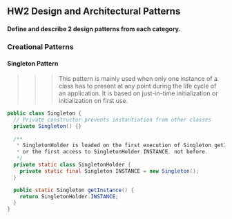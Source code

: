 ## HW2 Design and Architectural Patterns

#### Define and describe 2 design patterns from each category.

### Creational Patterns
#### Singleton Pattern
> > > This pattern is mainly used when only one instance of a class has to present at any point during the life cycle of an application. It is based on just-in-time initialization or initialization on first use.

```java
public class Singleton {
  // Private constructor prevents instantiation from other classes
  private Singleton() {}
 
  /**
   * SingletonHolder is loaded on the first execution of Singleton.getInstance() 
   * or the first access to SingletonHolder.INSTANCE, not before.
   */
  private static class SingletonHolder { 
    private static final Singleton INSTANCE = new Singleton();
  }

  public static Singleton getInstance() {
    return SingletonHolder.INSTANCE;
  }
}
```



